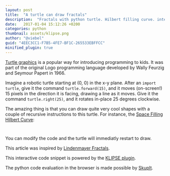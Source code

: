 ```yaml
---
layout: post
title:  "A turtle can draw fractals"
description:  "Fractals with python turtle. Hilbert filling curve. interactive python. klipse."
date:   2017-01-04 15:12:26 +0200
categories: python
thumbnail: assets/klipse.png
author: "@viebel"
guid: "4EEC3CC1-F7B5-4FE7-BF1C-265533EBFFCC"
minified_plugin: true
---
```


[Turtle graphics](https://docs.python.org/2/library/turtle.html) is a popular way for introducing programming to kids. It was part of the original Logo programming language developed by Wally Feurzig and Seymour Papert in 1966.

Imagine a robotic turtle starting at (0, 0) in the x-y plane. After an `import turtle`, give it the command `turtle.forward(15)`, and it moves (on-screen!) 15 pixels in the direction it is facing, drawing a line as it moves. Give it the command `turtle.right(25)`, and it rotates in-place 25 degrees clockwise.

The amazing thing is that you can draw quite very cool shapes with a couple of recursive instructions to this turtle. For instance, the [Space Filling Hilbert Curve](https://en.wikipedia.org/wiki/Hilbert_curve#Representation_as_Lindenmayer_system):

<pre><code class="language-klipse-python" data-gist-id="viebel/5349bcca144c41b8f83af39079bf59ad">
</code></pre>

You can modify the code and the turtle will immediatly restart to draw.

This article was inspired by [Lindenmayer Fractals](http://exupero.org/hazard/post/fractals/).

This interactive code snippet is powered by the [KLIPSE plugin](https://github.com/viebel/klipse).

The python code evaluation in the browser is made possible by [Skuplt](http://www.skulpt.org/).
